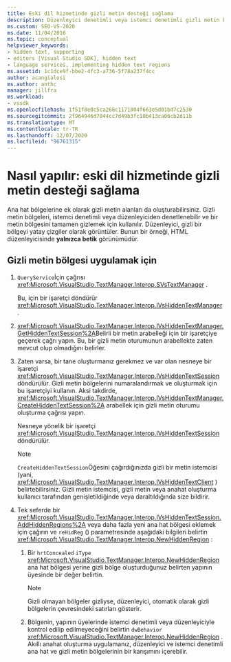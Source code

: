 ```yaml
---
title: Eski dil hizmetinde gizli metin desteği sağlama
description: Düzenleyici denetimli veya istemci denetimli gizli metin bölgeleri ekleyerek eski dil hizmetinde gizli metin desteği sağlamayı öğrenin.
ms.custom: SEO-VS-2020
ms.date: 11/04/2016
ms.topic: conceptual
helpviewer_keywords:
- hidden text, supporting
- editors [Visual Studio SDK], hidden text
- language services, implementing hidden text regions
ms.assetid: 1c1dce9f-bbe2-4fc3-a736-5f78a237f4cc
author: acangialosi
ms.author: anthc
manager: jillfra
ms.workload:
- vssdk
ms.openlocfilehash: 1f51f8e0c5ca268c1171804f663e5d01bd7c2530
ms.sourcegitcommit: 2f964946d7044cc7d49b3fc10b413ca06cb2d11b
ms.translationtype: MT
ms.contentlocale: tr-TR
ms.lasthandoff: 12/07/2020
ms.locfileid: "96761315"
---
```

# <a name="how-to-provide-hidden-text-support-in-a-legacy-language-service"></a>Nasıl yapılır: eski dil hizmetinde gizli metin desteği sağlama
Ana hat bölgelerine ek olarak gizli metin alanları da oluşturabilirsiniz. Gizli metin bölgeleri, istemci denetimli veya düzenleyiciden denetlenebilir ve bir metin bölgesini tamamen gizlemek için kullanılır. Düzenleyici, gizli bir bölgeyi yatay çizgiler olarak görüntüler. Bunun bir örneği, HTML düzenleyicisinde **yalnızca betik** görünümüdür.

## <a name="to-implement-a-hidden-text-region"></a>Gizli metin bölgesi uygulamak için

1. `QueryService`İçin çağrısı <xref:Microsoft.VisualStudio.TextManager.Interop.SVsTextManager> .

     Bu, için bir işaretçi döndürür <xref:Microsoft.VisualStudio.TextManager.Interop.IVsHiddenTextManager> .

2. <xref:Microsoft.VisualStudio.TextManager.Interop.IVsHiddenTextManager.GetHiddenTextSession%2A>Belirli bir metin arabelleği için bir işaretçiye geçerek çağrı yapın. Bu, bir gizli metin oturumunun arabellekte zaten mevcut olup olmadığını belirler.

3. Zaten varsa, bir tane oluşturmanız gerekmez ve var olan nesneye bir işaretçi <xref:Microsoft.VisualStudio.TextManager.Interop.IVsHiddenTextSession> döndürülür. Gizli metin bölgelerini numaralandırmak ve oluşturmak için bu işaretçiyi kullanın. Aksi takdirde, <xref:Microsoft.VisualStudio.TextManager.Interop.IVsHiddenTextManager.CreateHiddenTextSession%2A> arabellek için gizli metin oturumu oluşturma çağrısı yapın.

     Nesneye yönelik bir işaretçi <xref:Microsoft.VisualStudio.TextManager.Interop.IVsHiddenTextSession> döndürülür.

    > [!NOTE]
    > `CreateHiddenTextSession`Öğesini çağırdığınızda gizli bir metin istemcisi (yani, <xref:Microsoft.VisualStudio.TextManager.Interop.IVsHiddenTextClient> ) belirtebilirsiniz. Gizli metin istemcisi, gizli metin veya anahat oluşturma kullanıcı tarafından genişletildiğinde veya daraltıldığında size bildirir.

4. Tek seferde bir <xref:Microsoft.VisualStudio.TextManager.Interop.IVsHiddenTextSession.AddHiddenRegions%2A> veya daha fazla yeni ana hat bölgesi eklemek için çağırın ve `reHidReg` () parametresinde aşağıdaki bilgileri belirtin <xref:Microsoft.VisualStudio.TextManager.Interop.NewHiddenRegion> :

    1. Bir `hrtConcealed` `iType` <xref:Microsoft.VisualStudio.TextManager.Interop.NewHiddenRegion> ana hat bölgesi yerine gizli bölge oluşturduğunuz belirten yapının üyesinde bir değer belirtin.

        > [!NOTE]
        > Gizli olmayan bölgeler gizliyse, düzenleyici, otomatik olarak gizli bölgelerin çevresindeki satırları gösterir.

    2. Bölgenin, yapının üyelerinde istemci denetimli veya düzenleyiciyle kontrol edilip edilmeyeceğini belirtin `dwBehavior` <xref:Microsoft.VisualStudio.TextManager.Interop.NewHiddenRegion> . Akıllı anahat oluşturma uygulamanız, düzenleyici ve istemci denetimli ana hat ve gizli metin bölgelerinin bir karışımını içerebilir.
